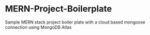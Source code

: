 # MERN-Project-Boilerplate

Sample MERN stack project boiler plate with a cloud based mongoose connection using MongoDB Atlas
